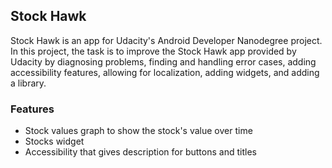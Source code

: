 ## Stock Hawk

Stock Hawk is an app for Udacity's Android Developer Nanodegree project. In this project, the task is to improve the Stock Hawk app provided by Udacity by diagnosing problems, finding and handling error cases, adding accessibility features, allowing for localization, adding widgets, and adding a library.

### Features
- Stock values graph to show the stock's value over time
- Stocks widget
- Accessibility that gives description for buttons and titles

